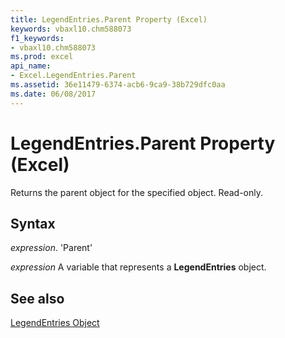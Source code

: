```yaml
---
title: LegendEntries.Parent Property (Excel)
keywords: vbaxl10.chm588073
f1_keywords:
- vbaxl10.chm588073
ms.prod: excel
api_name:
- Excel.LegendEntries.Parent
ms.assetid: 36e11479-6374-acb6-9ca9-38b729dfc0aa
ms.date: 06/08/2017
---
```



# LegendEntries.Parent Property (Excel)

Returns the parent object for the specified object. Read-only.


## Syntax

 _expression_. 'Parent'

 _expression_ A variable that represents a **LegendEntries** object.


## See also


[LegendEntries Object](Excel.LegendEntries(object).md)

